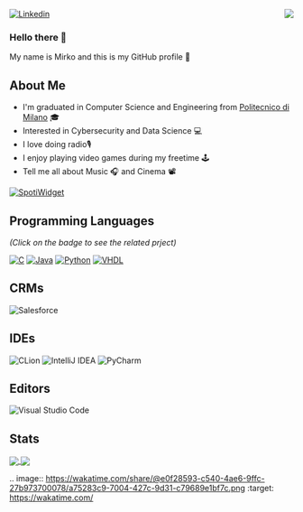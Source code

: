 [![Linkedin](https://img.shields.io/badge/linkedin%20-%230077B5.svg?&style=for-the-badge&logo=linkedin&logoColor=white)]( www.linkedin.com/in/mirkoliveli)
<img align="right" src="https://komarev.com/ghpvc/?username=mirkoliveli&color=green&label=PROFILE+VIEWS&style=for-the-badge">


### Hello there 👋 
<div style="text-align: justify"> 
My name is Mirko and this is my GitHub profile 👤
</div>


## About Me
* I'm graduated in Computer Science and Engineering from [Politecnico di Milano](https://www.polimi.it/) 🎓
* Interested in Cybersecurity and Data Science 💻
* I love doing radio🎙
* I enjoy playing video games during my freetime 🕹
* Tell me all about Music 🎧  and Cinema 📽


[![SpotiWidget](https://spotiwidget.vercel.app/widget?uid=11136884186&theme=natemoo-re&invert_artist_title=false&cover=true&progress_bar=true&progress_color=%23B3B3B3&sound_waves=true&sound_waves_color=%23613583&background=true&background_color=%23121212)](https://github.com/Hecsall/spotiwidget)



[comment]: <> (This is a comment, it will not be included)
[comment]: <> (in  the output file unless you use it in)
[comment]: <> (wakatime API KEY: 74f4c1d9-a527-468c-af4b-41e577f5ba8e)





## Programming Languages
_(Click on the badge to see the related prject)_



[![C](https://img.shields.io/badge/c%20-%2300599C.svg?&style=for-the-badge&logo=c&logoColor=white)](<https://github.com/mirkoliveli/API2021>)
[![Java](https://img.shields.io/badge/java-%23ED8B00.svg?&style=for-the-badge&logo=java&logoColor=white)](<https://github.com/mirkoliveli/ing-sw-2021-grossoni-liveli-orlando>)
[![Python](https://img.shields.io/badge/python%20-%2314354C.svg?&style=for-the-badge&logo=python&logoColor=white)](<https://github.com/alessandrozito98/electoral-systems-simulator>)
[![VHDL](https://img.shields.io/badge/-VHDL-lightgrey?style=for-the-badge&logo=xilinx&logoColor=red)](<https://github.com/mirkoliveli/Progetto-Reti-Logiche-2020-2021>)

## CRMs

![Salesforce](https://img.shields.io/badge/salesforce-%230092DA.svg?style=for-the-badge&logo=salesforce&logoColor=white)

## IDEs

![CLion](https://img.shields.io/badge/CLion-black?style=for-the-badge&logo=clion&logoColor=white)
![IntelliJ IDEA](https://img.shields.io/badge/IntelliJIDEA-000000.svg?style=for-the-badge&logo=intellij-idea&logoColor=white)
![PyCharm](https://img.shields.io/badge/pycharm-143?style=for-the-badge&logo=pycharm&logoColor=black&color=black&labelColor=green)

## Editors

![Visual Studio Code](https://img.shields.io/badge/Visual%20Studio%20Code-0078d7.svg?style=for-the-badge&logo=visual-studio-code&logoColor=white)

## Stats

<a href="https://github.com/anuraghazra/github-readme-stats">
  <img align="center" src="https://github-readme-stats.vercel.app/api?username=mirkoliveli&show_icons=true&bg_color=0d1117&layout=compact&border_color=0d1117&icon_color=00d26a&title_color=00d26a&text_color=ffffff" />
</a>
<a href="https://github.com/anuraghazra/convoychat">
  <img align="center" src="https://github-readme-stats.vercel.app/api/top-langs/?username=mirkoliveli&layout=compact&langs_count=8&bg_color=0d1117&border_color=0d1117&icon_color=00d26a&title_color=00d26a&text_color=ffffff" />
</a>

.. image:: https://wakatime.com/share/@e0f28593-c540-4ae6-9ffc-27b973700078/a75283c9-7004-427c-9d31-c79689e1bf7c.png
    :target: https://wakatime.com/
